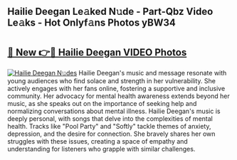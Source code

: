 ## Hailie Deegan Le𝚊ked N𝚞de - Part-Qbz Video Le𝚊ks - Hot Onlyf𝚊ns Photos yBW34

# <h2><a href="http://ab56115.deff.icu/?id=Hailie+Deegan">🔗 New 👉🔴 Hailie Deegan VIDEO Photos</a></h2>

[![Hailie Deegan N𝚞des](https://i.imgur.com/rIISA9y.gif)](http://ab56115.deff.icu/?id=Hailie+Deegan)
Hailie Deegan's music and message resonate with young audiences who find solace and strength in her vulnerability. She actively engages with her fans online, fostering a supportive and inclusive community. Her advocacy for mental health awareness extends beyond her music, as she speaks out on the importance of seeking help and normalizing conversations about mental illness. Hailie Deegan's music is deeply personal, with songs that delve into the complexities of mental health. Tracks like "Pool Party" and "Softly" tackle themes of anxiety, depression, and the desire for connection. She bravely shares her own struggles with these issues, creating a space of empathy and understanding for listeners who grapple with similar challenges.
